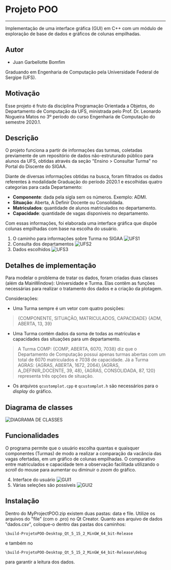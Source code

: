 Projeto POO
========
___
Implementação de uma interface gráfica (GUI) em C++ com um módulo de exploração de base de dados e gráficos de colunas empilhadas.


Autor 
----

- Juan Garbellotte Bomfim

Graduando em Engenharia de Computação pela Universidade Federal de Sergipe (UFS).

Motivação
---------
Esse projeto é fruto da disciplina Programação Orientada a Objetos, do Departamento de Computação da UFS, ministrada pelo Prof. Dr. Leonardo Nogueira Matos no 3º período do curso Engenharia de Computação do semestre 2020.1.

Descrição
---

O projeto funciona a partir de informações das turmas, coletadas previamente de um repositório de dados não-estruturado público para alunos da UFS, obtidas através da seção "Ensino > Consultar Turma" no Portal do Discente do SIGAA. 

Diante de diversas informações obtidas na busca, foram filtrados os dados referentes à modalidade Graduação do período 2020.1 e escolhidas quatro categorias para cada Departamento:

* **Componente**: dada pela sigla sem os números. Exemplo: ADMI.
* **Situação**: Aberta, A Definir Docente ou Consolidada.
* **Matriculados**: quantidade de alunos matriculados no departamento.
* **Capacidade**: quantidade de vagas disponiveis no departamento.

Com essas informações, foi elaborada uma interface gráfica que dispõe colunas empilhadas com base na escolha do usuário. 

1. O caminho para informações sobre Turma no SIGAA
![UFS1](https://imgur.com/tqGvXZb.png)
2. Consulta dos departamentos
![UFS2](https://imgur.com/ntdY1fr.png)
3. Dados escolhidos
![UFS3](https://imgur.com/BJT4l8H.png)

Detalhes de implementação
---

Para modelar o problema de tratar os dados, foram criadas duas classes (além da MainWindow): Universidade e Turma. Elas contêm as funções necessárias para realizar o tratamento dos dados e a criação da plotagem.

Considerações:

* Uma Turma sempre é um vetor com quatro posições:
> {COMPONENTE, SITUAÇÃO, MATRICULADOS, CAPACIDADE}
>{ADM, ABERTA, 13, 39}

* Uma Turma contém dados da soma de todas as matrículas e capacidades das situações para um departamento. 
> A Turma COMP: {COMP, ABERTA, 6070, 7038} diz que o Departamento de Computação possui apenas turmas abertas com um total de 6070 matriculados e 7038 de capacidade. 
Já a Turma AGRAS: {AGRAS, ABERTA, 1672, 2064},{AGRAS, A_DEFINIR_DOCENTE, 39, 48}, {AGRAS, CONSOLIDADA, 87, 120} representa três opções de situação.
* Os arquivos `qcustomplot.cpp` e `qcustomplot.h` são necessários para o _display_ do gráfico.


Diagrama de classes
---
![DIAGRAMA DE CLASSES](https://imgur.com/KBPndAi.png)

Funcionalidades
--------

O programa permite que o usuário escolha quantas e quaisquer componentes (Turmas) de modo a realizar a comparação da vacância das vagas ofertadas, em um gráfico de colunas empilhadas. O comparativo entre matriculados e capacidade tem a observação facilitada utilizando o _scroll_ do mouse para aumentar ou diminuir o _zoom_ do gráfico.


4. Interface do usuário
![GUI1](https://i.imgur.com/qZoZVaM.png)
5. Várias seleções são possíveis
![GUI2](https://imgur.com/I1QyZ22.png)


Instalação
------------

Dentro do MyProjectPOO.zip existem duas pastas: data e file. Utilize os arquivos do "file" (com o .pro) no Qt Creator. Quanto aos arquivo de dados "dados.csv", coloque-o dentro das pastas dos caminhos: 
```
\build-ProjetoPOO-Desktop_Qt_5_15_2_MinGW_64_bit-Release
```
e também no 
```
\build-ProjetoPOO-Desktop_Qt_5_15_2_MinGW_64_bit-Release\debug
```
para garantir a leitura dos dados.


